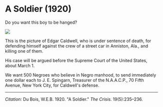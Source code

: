 <!--
title:   A Soldier
author:  Du Bois, W.E.B.
journal: The Crisis
year:    1920
volume:  19
issue:   5
pages:   235-236
-->
# A Soldier (1920)
Do you want this boy to be hanged?

![](../Images/caldwell.png) 

This is the picture of Edgar Caldwell, who is under sentence of death, for defending himself against the crew of a street car in Anniston, Ala., and killing one of them.

His case will be argued before the Supreme Court of the United States, about March 1.

We want 500 Negroes who believe in Negro manhood, to send immediately one dollar each to J. E. Spingarn, Treasurer of the N.A.A.C.P., 70 Fifth Avenue, New York City, for Caldwell's defense.

 ______________
*Citation:* Du Bois, W.E.B. 1920. "A Soldier." *The Crisis*. 19(5):235&ndash;236.
